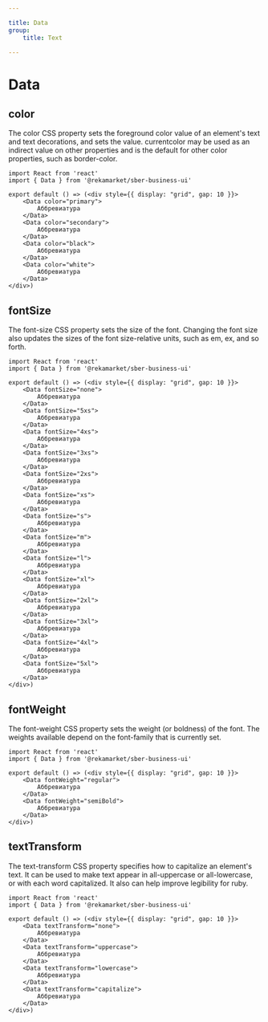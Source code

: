 ```yaml
---

title: Data
group:
	title: Text

---
```


# Data

## color
The color CSS property sets the foreground color value of an element's text and text decorations, and sets the <currentcolor> value. currentcolor may be used as an indirect value on other properties and is the default for other color properties, such as border-color.

```tsx
import React from 'react'
import { Data } from '@rekamarket/sber-business-ui'

export default () => (<div style={{ display: "grid", gap: 10 }}>
	<Data color="primary">
		Аббревиатура
	</Data>
	<Data color="secondary">
		Аббревиатура
	</Data>
	<Data color="black">
		Аббревиатура
	</Data>
	<Data color="white">
		Аббревиатура
	</Data>
</div>)
```

## fontSize
The font-size CSS property sets the size of the font. Changing the font size also updates the sizes of the font size-relative <length> units, such as em, ex, and so forth.

```tsx
import React from 'react'
import { Data } from '@rekamarket/sber-business-ui'

export default () => (<div style={{ display: "grid", gap: 10 }}>
	<Data fontSize="none">
		Аббревиатура
	</Data>
	<Data fontSize="5xs">
		Аббревиатура
	</Data>
	<Data fontSize="4xs">
		Аббревиатура
	</Data>
	<Data fontSize="3xs">
		Аббревиатура
	</Data>
	<Data fontSize="2xs">
		Аббревиатура
	</Data>
	<Data fontSize="xs">
		Аббревиатура
	</Data>
	<Data fontSize="s">
		Аббревиатура
	</Data>
	<Data fontSize="m">
		Аббревиатура
	</Data>
	<Data fontSize="l">
		Аббревиатура
	</Data>
	<Data fontSize="xl">
		Аббревиатура
	</Data>
	<Data fontSize="2xl">
		Аббревиатура
	</Data>
	<Data fontSize="3xl">
		Аббревиатура
	</Data>
	<Data fontSize="4xl">
		Аббревиатура
	</Data>
	<Data fontSize="5xl">
		Аббревиатура
	</Data>
</div>)
```

## fontWeight
The font-weight CSS property sets the weight (or boldness) of the font. The weights available depend on the font-family that is currently set.

```tsx
import React from 'react'
import { Data } from '@rekamarket/sber-business-ui'

export default () => (<div style={{ display: "grid", gap: 10 }}>
	<Data fontWeight="regular">
		Аббревиатура
	</Data>
	<Data fontWeight="semiBold">
		Аббревиатура
	</Data>
</div>)
```

## textTransform
The text-transform CSS property specifies how to capitalize an element's text. It can be used to make text appear in all-uppercase or all-lowercase, or with each word capitalized. It also can help improve legibility for ruby.

```tsx
import React from 'react'
import { Data } from '@rekamarket/sber-business-ui'

export default () => (<div style={{ display: "grid", gap: 10 }}>
	<Data textTransform="none">
		Аббревиатура
	</Data>
	<Data textTransform="uppercase">
		Аббревиатура
	</Data>
	<Data textTransform="lowercase">
		Аббревиатура
	</Data>
	<Data textTransform="capitalize">
		Аббревиатура
	</Data>
</div>)
```
